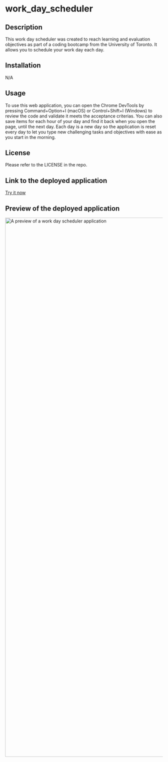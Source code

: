 # work_day_scheduler

## Description

This work day scheduler was created to reach learning and evaluation objectives as part of a coding bootcamp from the University of Toronto. It allows you to schedule your work day each day. 

## Installation

N/A

## Usage

To use this web application, you can open the Chrome DevTools by pressing Command+Option+I (macOS) or Control+Shift+I (Windows) to review the code and validate it meets the acceptance criterias. You can also save items for each hour of your day and find it back when you open the page, until the next day. Each day is a new day so the application is reset every day to let you type new challenging tasks and objectives with ease as you start in the morning.

## License

Please refer to the LICENSE in the repo.

## Link to the deployed application

[Try it now](https://jidets.github.io/work_day_scheduler/)

## Preview of the deployed application

<img width="1725" alt="A preview of a work day scheduler application" src="https://github.com/JideTS/work_day_scheduler/assets/20988563/967a2c05-462d-4f2a-999e-adcc6b820d82">


